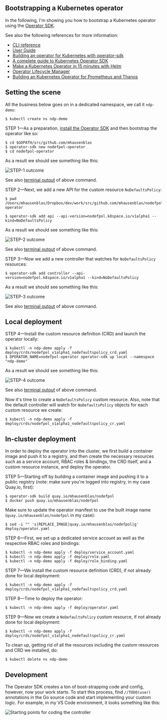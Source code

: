 ## Bootstrapping a Kubernetes operator

In the following, I'm showing you how to bootstrap a Kubernetes operator using the [Operator SDK](https://github.com/operator-framework/operator-sdk).

See also the following references for more information:

- [CLI reference](https://github.com/operator-framework/operator-sdk/blob/master/doc/sdk-cli-reference.md)
- [User Guide](https://github.com/operator-framework/operator-sdk/blob/master/doc/user-guide.md)
- [Building an operator for Kubernetes with operator-sdk](https://itnext.io/building-an-operator-for-kubernetes-with-operator-sdk-40a029ea056)
- [A complete guide to Kubernetes Operator SDK](https://banzaicloud.com/blog/operator-sdk/)
- [Make a Kubernetes Operator in 15 minutes with Helm](https://blog.openshift.com/make-a-kubernetes-operator-in-15-minutes-with-helm/)
- [Operator Lifecycle Manager](https://itnext.io/wth-is-a-operator-lifecycle-manager-873cf1661b04) 
- [Building an Kubernetes Operator for Prometheus and Thanos](https://robszumski.com/building-an-operator/)

## Setting the scene

All the business below goes on in a dedicated namespace, we call it `ndp-demo`:

```
$ kubectl create ns ndp-demo
```

STEP 1—As a preparation, [install the Operator SDK](https://github.com/operator-framework/operator-sdk#prerequisites) and then
bootstrap the operator like so:

```
$ cd $GOPATH/src/github.com/mhausenblas
$ operator-sdk new nodefpol-operator
$ cd nodefpol-operator
```

As a result we should see something like this:

![STEP-1 outcome](img/STEP-1_outputof_new_app-operator.png)

See also [terminal output](STEP-1_outputof_new_app-operator.md) of above command.

STEP 2—Next, we add a new API for the custom resource `NoDefaultsPolicy`:

```
$ pwd
/Users/mhausenblas/Dropbox/dev/work/src/github.com/mhausenblas/nodefpol-operator

$ operator-sdk add api --api-version=nodefpol.k8space.io/v1alpha1 --kind=NoDefaultsPolicy
```

As a result we should see something like this:

![STEP-2 outcome](img/STEP-2_outputof_add_api.png)

See also [terminal output](STEP-2_outputof_add_api.md) of above command.

STEP 3—Now we add a new controller that watches for `NoDefaultsPolicy` resources:

```
$ operator-sdk add controller --api-version=nodefpol.k8space.io/v1alpha1 --kind=NoDefaultsPolicy
```

As a result we should see something like this:

![STEP-3 outcome](img/STEP-3_outputof_add_controller.png)

See also [terminal output](STEP-3_outputof_add_controller.md) of above command.

## Local deployment

STEP 4—Install the custom resource definition (CRD) and launch the operator locally:

```
$ kubectl -n ndp-demo apply -f deploy/crds/nodefpol_v1alpha1_nodefaultspolicy_crd.yaml
$ OPERATOR_NAME=nodefpol-operator operator-sdk up local --namespace "ndp-demo"
```

As a result we should see something like this:

![STEP-4 outcome](img/STEP-4_outputof_operator-sdk-up.png)

See also [terminal output](STEP-4_outputof_operator-sdk-up.md) of above command.

Now it's time to create a `NoDefaultsPolicy` custom resource. Also, note that the default controller will watch for `NoDefaultsPolicy` objects for each custom resource we create:

```
$ kubectl -n ndp-demo apply -f deploy/crds/nodefpol_v1alpha1_nodefaultspolicy_cr.yaml
```

## In-cluster deployment

In order to deploy the operator into the cluster, we first build a container image and push it to a registry,
and then create the necessary resources such as a service account, RBAC roles & bindings, the CRD itself, and a custom resource instance, 
and deploy the operator.

STEP 5—Starting off by building a container image and pushing it to a public registry (note: make sure you're logged into registry, in my case Quay.io, first):

```
$ operator-sdk build quay.io/mhausenblas/nodefpol
$ docker push quay.io/mhausenblas/nodefpol
```

Make sure to update the operator manifest to use the built image name (`quay.io/mhausenblas/nodefpol` in my case):

```
$ sed -i "" 's|REPLACE_IMAGE|quay.io/mhausenblas/nodefpol|g' deploy/operator.yaml
```

STEP 6—First, we set up a dedicated service account as well as the respective RBAC roles and bindings:

```
$ kubectl -n ndp-demo apply -f deploy/service_account.yaml
$ kubectl -n ndp-demo apply -f deploy/role.yaml
$ kubectl -n ndp-demo apply -f deploy/role_binding.yaml
```

STEP 7—We install the custom resource definition (CRD), if not already done for local deployment:

```
$ kubectl -n ndp-demo apply -f deploy/crds/nodefpol_v1alpha1_nodefaultspolicy_crd.yaml
```

STEP 8—Time to deploy the operator:

```
$ kubectl -n ndp-demo apply -f deploy/operator.yaml
```

STEP 9—Now we create a `NoDefaultsPolicy` custom resource, if not already done for local deployment:

```
$ kubectl -n ndp-demo apply -f deploy/crds/nodefpol_v1alpha1_nodefaultspolicy_cr.yaml
```

To clean up, getting rid of all the resources including the custom resources and CRD we installed, do:

```
$ kubectl delete ns ndp-demo
```

## Development

The Operator SDK creates a ton of boot-strapping code and config, however, now your work starts. 
To start this process, find `//TODO(user)` annotations in the Go source code and start implementing your custom logic. 
For example, in my VS Code environment, it looks something like this:

![Starting points for coding the controller](img/custom-controller-dev.png)